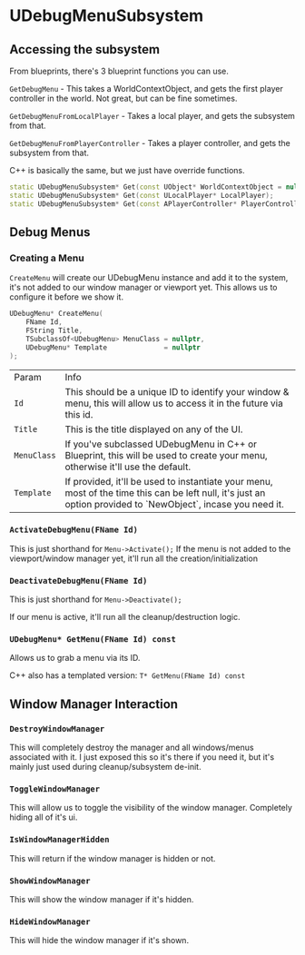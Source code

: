 # UDebugMenuSubsystem

## Accessing the subsystem

From blueprints, there's 3 blueprint functions you can use.

``GetDebugMenu`` - This takes a WorldContextObject, and gets the first player controller in the world. Not great, but
can be fine sometimes.

``GetDebugMenuFromLocalPlayer`` - Takes a local player, and gets the subsystem from that.

``GetDebugMenuFromPlayerController`` - Takes a player controller, and gets the subsystem from that.

C++ is basically the same, but we just have override functions.

```C++
static UDebugMenuSubsystem* Get(const UObject* WorldContextObject = nullptr);
static UDebugMenuSubsystem* Get(const ULocalPlayer* LocalPlayer);
static UDebugMenuSubsystem* Get(const APlayerController* PlayerController);
```

## Debug Menus

### Creating a Menu

`CreateMenu` will create our UDebugMenu instance and add it to the system, it's not added to our window manager or
viewport yet.
This allows us to configure it before we show it.

```C++
UDebugMenu* CreateMenu(
    FName Id,
    FString Title,
    TSubclassOf<UDebugMenu> MenuClass = nullptr,
    UDebugMenu* Template              = nullptr
);
```

<table>
    <tr>
        <td>Param</td>
        <td>Info</td>
    </tr>
    <tr>
        <td><code>Id</code></td>
        <td>This should be a unique ID to identify your window & menu, this will allow us to access it in the future via this id.</td>
    </tr>
    <tr>
        <td><code>Title</code></td>
        <td>This is the title displayed on any of the UI.</td>
    </tr>
    <tr>
        <td><code>MenuClass</code></td>
        <td>If you've subclassed UDebugMenu in C++ or Blueprint, this will be used to create your menu, otherwise it'll use the default.</td>
    </tr>
    <tr>
        <td><code>Template</code></td>
        <td>If provided, it'll be used to instantiate your menu, most of the time this can be left null, it's just an option provided to `NewObject`, incase you need it.</td>
    </tr>
</table>

### ``ActivateDebugMenu(FName Id)``

This is just shorthand for `Menu->Activate();`
If the menu is not added to the viewport/window manager yet, it'll run all the creation/initialization

### ``DeactivateDebugMenu(FName Id)``

This is just shorthand for `Menu->Deactivate();`

If our menu is active, it'll run all the cleanup/destruction logic.

### ``UDebugMenu* GetMenu(FName Id) const``

Allows us to grab a menu via its ID.

C++ also has a templated version:  ```T* GetMenu(FName Id) const```

## Window Manager Interaction

### ``DestroyWindowManager``

This will completely destroy the manager and all windows/menus associated with it.
I just exposed this so it's there if you need it, but it's mainly just used during cleanup/subsystem de-init.

### ``ToggleWindowManager``

This will allow us to toggle the visibility of the window manager. Completely hiding all of it's ui.

### ``IsWindowManagerHidden``

This will return if the window manager is hidden or not.

### ``ShowWindowManager``

This will show the window manager if it's hidden.

### ``HideWindowManager``

This will hide the window manager if it's shown.